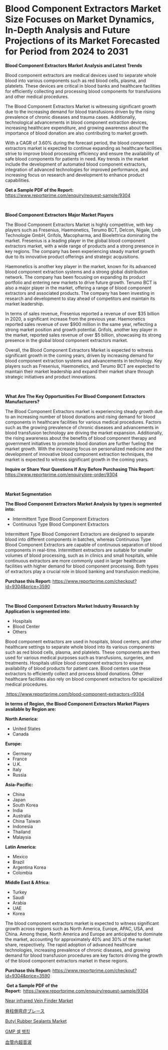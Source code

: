 <p><h1>Blood Component Extractors Market Size Focuses on Market Dynamics, In-Depth Analysis and Future Projections of its Market Forecasted for Period from 2024 to 2031</h1></p><p><strong>Blood Component Extractors Market Analysis and Latest Trends</strong></p>
<p><p>Blood component extractors are medical devices used to separate whole blood into various components such as red blood cells, plasma, and platelets. These devices are critical in blood banks and healthcare facilities for efficiently collecting and processing blood components for transfusions and other medical procedures.</p><p>The Blood Component Extractors Market is witnessing significant growth due to the increasing demand for blood transfusions driven by the rising prevalence of chronic diseases and trauma cases. Additionally, technological advancements in blood component extraction devices, increasing healthcare expenditure, and growing awareness about the importance of blood donation are also contributing to market growth.</p><p>With a CAGR of 3.60% during the forecast period, the blood component extractors market is expected to continue expanding as healthcare facilities strive to improve blood processing efficiency and ensure the availability of safe blood components for patients in need. Key trends in the market include the development of automated blood component extractors, integration of advanced technologies for improved performance, and increasing focus on research and development to enhance product capabilities.</p></p>
<p><strong>Get a Sample PDF of the Report:&nbsp;</strong> <a href="https://www.reportprime.com/enquiry/request-sample/9304">https://www.reportprime.com/enquiry/request-sample/9304</a></p>
<p>&nbsp;</p>
<p><strong>Blood Component Extractors Major Market Players</strong></p>
<p><p>The Blood Component Extractors Market is highly competitive, with key players such as Fresenius, Haemonetics, Terumo BCT, Delcon, Nigale, Lmb Technologie GmbH, Grifols, Macopharma, and Bioelettrica dominating the market. Fresenius is a leading player in the global blood component extractors market, with a wide range of products and a strong presence in key regions. The company has been experiencing steady market growth due to its innovative product offerings and strategic acquisitions.</p><p>Haemonetics is another key player in the market, known for its advanced blood component extraction systems and a strong global distribution network. The company has been focusing on expanding its product portfolio and entering new markets to drive future growth. Terumo BCT is also a major player in the market, offering a range of blood component extractors and associated products. The company has been investing in research and development to stay ahead of competitors and maintain its market leadership.</p><p>In terms of sales revenue, Fresenius reported a revenue of over $35 billion in 2020, a significant increase from the previous year. Haemonetics reported sales revenue of over $900 million in the same year, reflecting a strong market position and growth potential. Grifols, another key player in the market, reported sales revenue of over $5 billion, showcasing its strong presence in the global blood component extractors market.</p><p>Overall, the Blood Component Extractors Market is expected to witness significant growth in the coming years, driven by increasing demand for blood component extraction systems and advancements in technology. Key players such as Fresenius, Haemonetics, and Terumo BCT are expected to maintain their market leadership and expand their market share through strategic initiatives and product innovations.</p></p>
<p>&nbsp;</p>
<p><strong>What Are The Key Opportunities For Blood Component Extractors Manufacturers?</strong></p>
<p><p>The Blood Component Extractors market is experiencing steady growth due to an increasing number of blood donations and rising demand for blood components in healthcare facilities for various medical procedures. Factors such as the growing prevalence of chronic diseases and advancements in blood transfusion technology are driving the market expansion. Additionally, the rising awareness about the benefits of blood component therapy and government initiatives to promote blood donation are further fueling the market growth. With the increasing focus on personalized medicine and the development of innovative blood component extraction techniques, the market is expected to witness significant growth in the coming years.</p></p>
<p><strong>Inquire or Share Your Questions If Any Before Purchasing This Report:</strong> <a href="https://www.reportprime.com/enquiry/pre-order/9304">https://www.reportprime.com/enquiry/pre-order/9304</a></p>
<p>&nbsp;</p>
<p><strong>Market Segmentation</strong></p>
<p><strong>The Blood Component Extractors Market Analysis by types is segmented into:</strong></p>
<p><ul><li>Intermittent Type Blood Component Extractors</li><li>Continuous Type Blood Component Extractors</li></ul></p>
<p><p>Intermittent Type Blood Component Extractors are designed to separate blood into different components in batches, whereas Continuous Type Blood Component Extractors are capable of continuous separation of blood components in real-time. Intermittent extractors are suitable for smaller volumes of blood processing, such as in clinics and small hospitals, while continuous extractors are more commonly used in larger healthcare facilities with higher demand for blood component processing. Both types of extractors play a crucial role in blood banking and transfusion medicine.</p></p>
<p><strong>Purchase this Report:&nbsp;</strong><a href="https://www.reportprime.com/checkout?id=9304&price=3590">https://www.reportprime.com/checkout?id=9304&price=3590</a></p>
<p>&nbsp;</p>
<p><strong>The Blood Component Extractors Market Industry Research by Application is segmented into:</strong></p>
<p><ul><li>Hospitals</li><li>Blood Center</li><li>Others</li></ul></p>
<p><p>Blood component extractors are used in hospitals, blood centers, and other healthcare settings to separate whole blood into its various components such as red blood cells, plasma, and platelets. These components are then used for various medical purposes such as transfusions, surgeries, and treatments. Hospitals utilize blood component extractors to ensure availability of blood products for patient care. Blood centers use these extractors to efficiently collect and process blood donations. Other healthcare facilities also rely on blood component extractors for specialized medical procedures.</p></p>
<p><a href="https://www.reportprime.com/blood-component-extractors-r9304">&nbsp;https://www.reportprime.com/blood-component-extractors-r9304</a></p>
<p><strong>In terms of Region, the Blood Component Extractors Market Players available by Region are:</strong></p>
<p>
    <p> <strong> North America: </strong>
        <ul>
            <li>United States</li>
            <li>Canada</li>
        </ul>
        </p> 
    <p> <strong> Europe: </strong>
        <ul>
            <li>Germany</li>
            <li>France</li>
            <li>U.K.</li>
            <li>Italy</li>
            <li>Russia</li>
        </ul>
        </p> 
    <p> <strong> Asia-Pacific: </strong>
        <ul>
            <li>China</li>
            <li>Japan</li>
            <li>South Korea</li>
            <li>India</li>
            <li>Australia</li>
            <li>China Taiwan</li>
            <li>Indonesia</li>
            <li>Thailand</li>
            <li>Malaysia</li>
        </ul>
        </p> 
    <p> <strong> Latin America: </strong>
        <ul>
            <li>Mexico</li>
            <li>Brazil</li>
            <li>Argentina Korea</li>
            <li>Colombia</li>
        </ul>
        </p> 
    <p> <strong> Middle East & Africa: </strong>
        <ul>
            <li>Turkey</li>
            <li>Saudi</li>
            <li>Arabia</li>
            <li>UAE</li>
            <li>Korea</li>
        </ul>
    </p>
    </p>
<p><p>The blood component extractors market is expected to witness significant growth across regions such as North America, Europe, APAC, USA, and China. Among these, North America and Europe are anticipated to dominate the market, accounting for approximately 40% and 30% of the market share, respectively. The rapid adoption of advanced healthcare technologies, increasing prevalence of chronic diseases, and growing demand for blood transfusion procedures are key factors driving the growth of the blood component extractors market in these regions.</p></p>
<p><strong>Purchase this Report: </strong><a href="https://www.reportprime.com/checkout?id=9304&price=3590">https://www.reportprime.com/checkout?id=9304&price=3590</a></p>
<p>&nbsp;<strong>Get a Sample PDF of the Report:&nbsp;&nbsp;</strong><a href="https://www.reportprime.com/enquiry/request-sample/9304">https://www.reportprime.com/enquiry/request-sample/9304</a></p>
<p><strong></strong></p>
<p><p><a href="https://github.com/changoleonlaverguenzanoexiste/Market-Research-Report-List-2/blob/main/near-infrared-vein-finder-market.md">Near infrared Vein Finder Market</a></p><p><a href="https://github.com/avbqbctihcbe2/Market-Research-Report-List-1/blob/main/312382623487.md">脊柱側弯症ブレース</a></p><p><a href="https://issuu.com/reportprime-2/docs/butyl-rubber-sealants-market-size-2030.pptx">Butyl Rubber Sealants Market</a></p><p><a href="https://github.com/hzumrdvas204296/Market-Research-Report-List-1/blob/main/504226221341.md">GMP 셀 뱅킹</a></p><p><a href="https://github.com/luffiazaza/Market-Research-Report-List-1/blob/main/296461823488.md">血管内超音波</a></p></p>